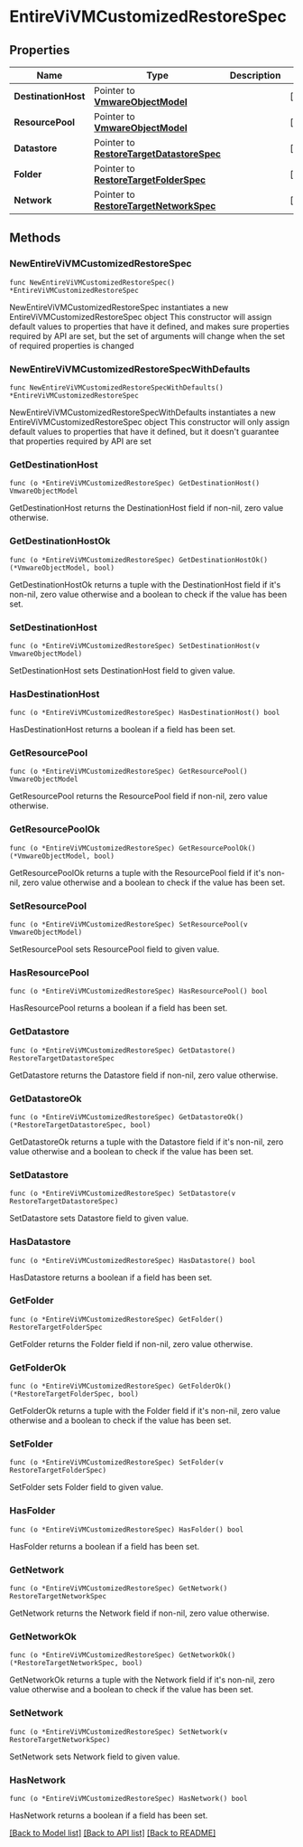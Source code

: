 # EntireViVMCustomizedRestoreSpec

## Properties

Name | Type | Description | Notes
------------ | ------------- | ------------- | -------------
**DestinationHost** | Pointer to [**VmwareObjectModel**](VmwareObjectModel.md) |  | [optional] 
**ResourcePool** | Pointer to [**VmwareObjectModel**](VmwareObjectModel.md) |  | [optional] 
**Datastore** | Pointer to [**RestoreTargetDatastoreSpec**](RestoreTargetDatastoreSpec.md) |  | [optional] 
**Folder** | Pointer to [**RestoreTargetFolderSpec**](RestoreTargetFolderSpec.md) |  | [optional] 
**Network** | Pointer to [**RestoreTargetNetworkSpec**](RestoreTargetNetworkSpec.md) |  | [optional] 

## Methods

### NewEntireViVMCustomizedRestoreSpec

`func NewEntireViVMCustomizedRestoreSpec() *EntireViVMCustomizedRestoreSpec`

NewEntireViVMCustomizedRestoreSpec instantiates a new EntireViVMCustomizedRestoreSpec object
This constructor will assign default values to properties that have it defined,
and makes sure properties required by API are set, but the set of arguments
will change when the set of required properties is changed

### NewEntireViVMCustomizedRestoreSpecWithDefaults

`func NewEntireViVMCustomizedRestoreSpecWithDefaults() *EntireViVMCustomizedRestoreSpec`

NewEntireViVMCustomizedRestoreSpecWithDefaults instantiates a new EntireViVMCustomizedRestoreSpec object
This constructor will only assign default values to properties that have it defined,
but it doesn't guarantee that properties required by API are set

### GetDestinationHost

`func (o *EntireViVMCustomizedRestoreSpec) GetDestinationHost() VmwareObjectModel`

GetDestinationHost returns the DestinationHost field if non-nil, zero value otherwise.

### GetDestinationHostOk

`func (o *EntireViVMCustomizedRestoreSpec) GetDestinationHostOk() (*VmwareObjectModel, bool)`

GetDestinationHostOk returns a tuple with the DestinationHost field if it's non-nil, zero value otherwise
and a boolean to check if the value has been set.

### SetDestinationHost

`func (o *EntireViVMCustomizedRestoreSpec) SetDestinationHost(v VmwareObjectModel)`

SetDestinationHost sets DestinationHost field to given value.

### HasDestinationHost

`func (o *EntireViVMCustomizedRestoreSpec) HasDestinationHost() bool`

HasDestinationHost returns a boolean if a field has been set.

### GetResourcePool

`func (o *EntireViVMCustomizedRestoreSpec) GetResourcePool() VmwareObjectModel`

GetResourcePool returns the ResourcePool field if non-nil, zero value otherwise.

### GetResourcePoolOk

`func (o *EntireViVMCustomizedRestoreSpec) GetResourcePoolOk() (*VmwareObjectModel, bool)`

GetResourcePoolOk returns a tuple with the ResourcePool field if it's non-nil, zero value otherwise
and a boolean to check if the value has been set.

### SetResourcePool

`func (o *EntireViVMCustomizedRestoreSpec) SetResourcePool(v VmwareObjectModel)`

SetResourcePool sets ResourcePool field to given value.

### HasResourcePool

`func (o *EntireViVMCustomizedRestoreSpec) HasResourcePool() bool`

HasResourcePool returns a boolean if a field has been set.

### GetDatastore

`func (o *EntireViVMCustomizedRestoreSpec) GetDatastore() RestoreTargetDatastoreSpec`

GetDatastore returns the Datastore field if non-nil, zero value otherwise.

### GetDatastoreOk

`func (o *EntireViVMCustomizedRestoreSpec) GetDatastoreOk() (*RestoreTargetDatastoreSpec, bool)`

GetDatastoreOk returns a tuple with the Datastore field if it's non-nil, zero value otherwise
and a boolean to check if the value has been set.

### SetDatastore

`func (o *EntireViVMCustomizedRestoreSpec) SetDatastore(v RestoreTargetDatastoreSpec)`

SetDatastore sets Datastore field to given value.

### HasDatastore

`func (o *EntireViVMCustomizedRestoreSpec) HasDatastore() bool`

HasDatastore returns a boolean if a field has been set.

### GetFolder

`func (o *EntireViVMCustomizedRestoreSpec) GetFolder() RestoreTargetFolderSpec`

GetFolder returns the Folder field if non-nil, zero value otherwise.

### GetFolderOk

`func (o *EntireViVMCustomizedRestoreSpec) GetFolderOk() (*RestoreTargetFolderSpec, bool)`

GetFolderOk returns a tuple with the Folder field if it's non-nil, zero value otherwise
and a boolean to check if the value has been set.

### SetFolder

`func (o *EntireViVMCustomizedRestoreSpec) SetFolder(v RestoreTargetFolderSpec)`

SetFolder sets Folder field to given value.

### HasFolder

`func (o *EntireViVMCustomizedRestoreSpec) HasFolder() bool`

HasFolder returns a boolean if a field has been set.

### GetNetwork

`func (o *EntireViVMCustomizedRestoreSpec) GetNetwork() RestoreTargetNetworkSpec`

GetNetwork returns the Network field if non-nil, zero value otherwise.

### GetNetworkOk

`func (o *EntireViVMCustomizedRestoreSpec) GetNetworkOk() (*RestoreTargetNetworkSpec, bool)`

GetNetworkOk returns a tuple with the Network field if it's non-nil, zero value otherwise
and a boolean to check if the value has been set.

### SetNetwork

`func (o *EntireViVMCustomizedRestoreSpec) SetNetwork(v RestoreTargetNetworkSpec)`

SetNetwork sets Network field to given value.

### HasNetwork

`func (o *EntireViVMCustomizedRestoreSpec) HasNetwork() bool`

HasNetwork returns a boolean if a field has been set.


[[Back to Model list]](../README.md#documentation-for-models) [[Back to API list]](../README.md#documentation-for-api-endpoints) [[Back to README]](../README.md)


